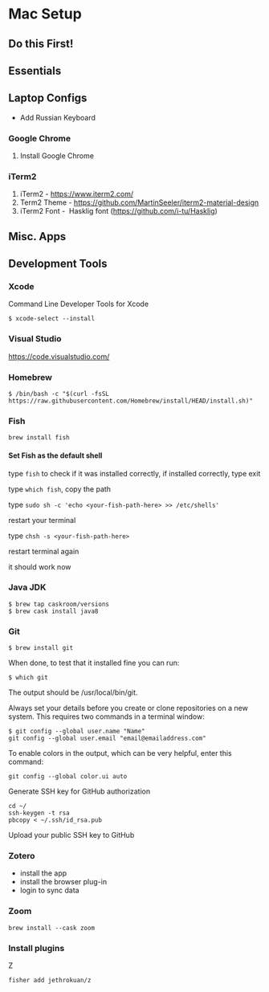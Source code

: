 # Mac Setup

## Do this First!


## Essentials

## Laptop Configs
* Add Russian Keyboard
  

### Google Chrome
1. Install Google Chrome

### iTerm2
1. iTerm2 - https://www.iterm2.com/
2. Term2 Theme - https://github.com/MartinSeeler/iterm2-material-design
3. iTerm2 Font -  Hasklig font (https://github.com/i-tu/Hasklig)

## Misc. Apps



## Development Tools

### Xcode
Command Line Developer Tools for Xcode
```Shell Session
$ xcode-select --install
```

### Visual Studio
https://code.visualstudio.com/

### Homebrew

```Shell Session
$ /bin/bash -c "$(curl -fsSL https://raw.githubusercontent.com/Homebrew/install/HEAD/install.sh)"
```

### Fish
```Shell Session
brew install fish
```
#### Set Fish as the default shell 
type ```fish``` to check if it was installed correctly, if installed correctly, type exit

type ```which fish```, copy the path

type ```sudo sh -c 'echo <your-fish-path-here> >> /etc/shells' ```

restart your terminal

type ```chsh -s <your-fish-path-here> ```

restart terminal again

it should work now

### Java JDK
```Shell Session
$ brew tap caskroom/versions
$ brew cask install java8
```

### Git
```Shell Session
$ brew install git
```

When done, to test that it installed fine you can run:
```Shell Session
$ which git
```
The output should be /usr/local/bin/git.

Always set your details before you create or clone repositories on a new system. This requires two commands in a terminal window:
```Shell Session
$ git config --global user.name "Name"                                                                                     
git config --global user.email "email@emailaddress.com"
```
To enable colors in the output, which can be very helpful, enter this command:
```Shell Session
git config --global color.ui auto
```

Generate SSH key for GitHub authorization
```
cd ~/
ssh-keygen -t rsa
pbcopy < ~/.ssh/id_rsa.pub
```
Upload your public SSH key to GitHub

### Zotero
* install the app
* install the browser plug-in
* login to sync data

### Zoom
```Shell Session
brew install --cask zoom
```

### Install plugins

Z
```
fisher add jethrokuan/z
```
